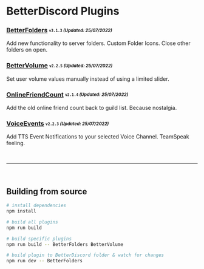 # BetterDiscord Plugins

### [BetterFolders](/dist/bd/BetterFolders.plugin.js) <sub><sup>`v3.1.3` *(Updated: 25/07/2022)*</sup></sub>
Add new functionality to server folders. Custom Folder Icons. Close other folders on open.

### [BetterVolume](/dist/bd/BetterVolume.plugin.js) <sub><sup>`v2.2.5` *(Updated: 25/07/2022)*</sup></sub>
Set user volume values manually instead of using a limited slider.

### [OnlineFriendCount](/dist/bd/OnlineFriendCount.plugin.js) <sub><sup>`v2.1.4` *(Updated: 25/07/2022)*</sup></sub>
Add the old online friend count back to guild list. Because nostalgia.

### [VoiceEvents](/dist/bd/VoiceEvents.plugin.js) <sub><sup>`v2.2.3` *(Updated: 25/07/2022)*</sup></sub>
Add TTS Event Notifications to your selected Voice Channel. TeamSpeak feeling.

<br>

---

<br>

## Building from source
```sh
# install dependencies
npm install

# build all plugins
npm run build

# build specific plugins
npm run build -- BetterFolders BetterVolume

# build plugin to BetterDiscord folder & watch for changes
npm run dev -- BetterFolders
```
